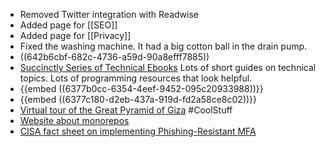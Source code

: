 - Removed Twitter integration with Readwise
- Added page for [[SEO]]
- Added page for [[Privacy]]
- Fixed the washing machine. It had a big cotton ball in the drain pump.
- ((642b6cbf-682c-4736-a59d-90a8efff7885))
- [Succinctly Series of Technical Ebooks](https://www.syncfusion.com/succinctly-free-ebooks) Lots of short guides on technical topics. Lots of programming resources that look helpful.
- {{embed ((6377b0cc-6354-4eef-9452-095c20933988))}}
- {{embed ((6377c180-d2eb-437a-919d-fd2a58ce8c02))}}
- [Virtual tour of the Great Pyramid of Giza](https://giza.mused.org/en/guided/266/inside-the-great-pyramid) #CoolStuff
- [Website about monorepos](https://monorepo.tools/)
- [CISA fact sheet on implementing Phishing-Resistant MFA](https://www.cisa.gov/sites/default/files/publications/fact-sheet-implementing-phishing-resistant-mfa-508c.pdf)